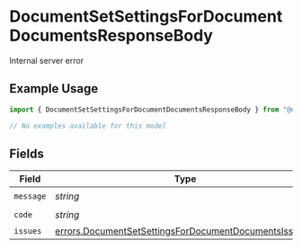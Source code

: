 # DocumentSetSettingsForDocumentDocumentsResponseBody

Internal server error

## Example Usage

```typescript
import { DocumentSetSettingsForDocumentDocumentsResponseBody } from "@documenso/sdk-typescript/models/errors";

// No examples available for this model
```

## Fields

| Field                                                                                                                          | Type                                                                                                                           | Required                                                                                                                       | Description                                                                                                                    |
| ------------------------------------------------------------------------------------------------------------------------------ | ------------------------------------------------------------------------------------------------------------------------------ | ------------------------------------------------------------------------------------------------------------------------------ | ------------------------------------------------------------------------------------------------------------------------------ |
| `message`                                                                                                                      | *string*                                                                                                                       | :heavy_check_mark:                                                                                                             | N/A                                                                                                                            |
| `code`                                                                                                                         | *string*                                                                                                                       | :heavy_check_mark:                                                                                                             | N/A                                                                                                                            |
| `issues`                                                                                                                       | [errors.DocumentSetSettingsForDocumentDocumentsIssues](../../models/errors/documentsetsettingsfordocumentdocumentsissues.md)[] | :heavy_minus_sign:                                                                                                             | N/A                                                                                                                            |